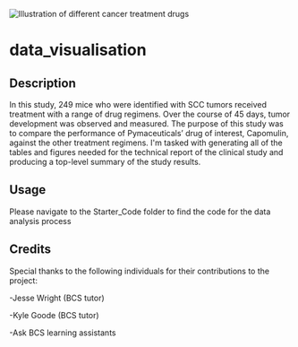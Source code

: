 ![Illustration of different cancer treatment drugs](https://www.drugtargetreview.com/wp-content/uploads/pill-750x450.gif)
# data_visualisation
## Description
In this study, 249 mice who were identified with SCC tumors received treatment with a range of drug regimens. Over the course of 45 days, tumor development was observed and measured. The purpose of this study was to compare the performance of Pymaceuticals’ drug of interest, Capomulin, against the other treatment regimens. I'm tasked with generating all of the tables and figures needed for the technical report of the clinical study and producing a top-level summary of the study results.
## Usage 
Please navigate to the Starter_Code folder to find the code for the data analysis process

## Credits
Special thanks to the following individuals for their contributions to the project:

-Jesse Wright (BCS tutor)

-Kyle Goode (BCS tutor)

-Ask BCS learning assistants
